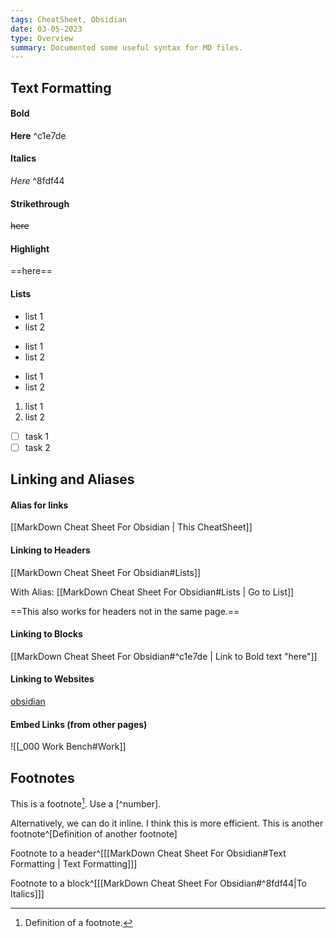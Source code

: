 ```yaml
---
tags: CheatSheet, Obsidian
date: 03-05-2023
type: Overview
summary: Documented some useful syntax for MD files.
---
```

## Text Formatting

#### Bold
**Here** ^c1e7de


#### Italics
*Here* ^8fdf44

#### Strikethrough
~~here~~

#### Highlight
==here==

#### Lists
- list 1
- list 2

* list 1
* list 2

+ list 1
+ list 2

1. list 1
2. list 2

- [ ] task 1
- [ ] task 2

## Linking and Aliases

#### Alias for links
[[MarkDown Cheat Sheet For Obsidian | This CheatSheet]]

#### Linking to Headers
[[MarkDown Cheat Sheet For Obsidian#Lists]]

With Alias:
[[MarkDown Cheat Sheet For Obsidian#Lists | Go to List]]

==This also works for headers not in the same page.==

#### Linking to Blocks
[[MarkDown Cheat Sheet For Obsidian#^c1e7de | Link to Bold text "here"]]

#### Linking to Websites
[obsidian](https://obsidian.md/)

#### Embed Links (from other pages)
![[_000 Work Bench#Work]]

## Footnotes
This is a footnote[^1]. Use a \[^number\].

Alternatively, we can do it inline. I think this is more efficient.
This is another footnote^[Definition of another footnote]

Footnote to a header^[[[MarkDown Cheat Sheet For Obsidian#Text Formatting | Text Formatting]]]

Footnote to a block^[[[MarkDown Cheat Sheet For Obsidian#^8fdf44|To Italics]]]






[^1]: Definition of a footnote.